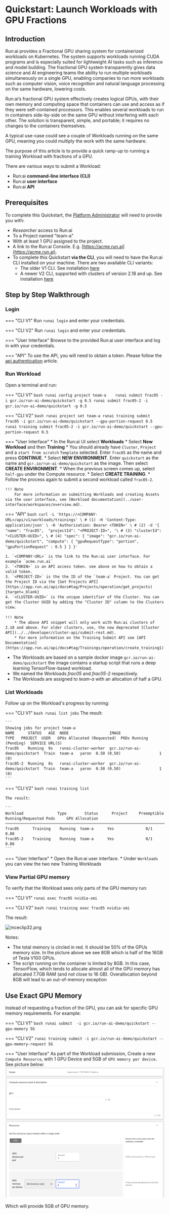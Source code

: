 # Quickstart: Launch Workloads with GPU Fractions
 
## Introduction

Run:ai provides a Fractional GPU sharing system for containerized workloads on Kubernetes. The system supports workloads running CUDA programs and is especially suited for lightweight AI tasks such as inference and model building. The fractional GPU system transparently gives data science and AI engineering teams the ability to run multiple workloads simultaneously on a single GPU, enabling companies to run more workloads such as computer vision, voice recognition and natural language processing on the same hardware, lowering costs.

Run:ai’s fractional GPU system effectively creates logical GPUs, with their own memory and computing space that containers can use and access as if they were self-contained processors. This enables several workloads to run in containers side-by-side on the same GPU without interfering with each other. The solution is transparent, simple, and portable; it requires no changes to the containers themselves.

A typical use-case could see a couple of Workloads running on the same GPU, meaning you could multiply the work with the same hardware.

The purpose of this article is to provide a quick ramp-up to running a training Workload with fractions of a GPU.  

There are various ways to submit a  Workload:

* Run:ai __command-line interface (CLI)__
* Run:ai __user interface__
* Run:ai __API__ 

## Prerequisites

To complete this Quickstart, the [Platform Administrator](../../platform-admin/overview.md) will need to provide you with:

* _Researcher_ access to Run:ai 
* To a Project named "team-a"
* With at least 1 GPU assigned to the project. 
* A link to the Run:ai Console. E.g. [https://acme.run.ai](https://acme.run.ai).
* To complete this Quickstart __via the CLI__, you will need to have the Run:ai CLI installed on your machine. There are two available CLI variants:
    * The older V1 CLI. See installation [here](../../admin/researcher-setup/cli-install.md)
    * A newer V2 CLI, supported with clusters of version 2.18 and up. See installation [here](../../admin/researcher-setup/new-cli-install.md)


## Step by Step Walkthrough

### Login

=== "CLI V1"
    Run `runai login` and enter your credentials.

=== "CLI V2"
    Run `runai login` and enter your credentials.

=== "User Interface"
    Browse to the provided Run:ai user interface and log in with your credentials.

=== "API"
    To use the API, you will need to obtain a token. Please follow the [api authentication](../../developer/rest-auth.md) article.

### Run Workload


Open a terminal and run:

=== "CLI V1"
    ``` bash
    runai config project team-a   
    runai submit frac05 -i gcr.io/run-ai-demo/quickstart -g 0.5
    runai submit frac05-2 -i gcr.io/run-ai-demo/quickstart -g 0.5 
    ```

=== "CLI V2"
    ``` bash
    runai project set team-a
    runai training submit frac05 -i gcr.io/run-ai-demo/quickstart --gpu-portion-request 0.5
    runai training submit frac05-2 -i gcr.io/run-ai-demo/quickstart --gpu-portion-request 0.5
    ```

=== "User Interface"
    * In the Run:ai UI select __Workloads__
    * Select __New Workload__ and then __Training__
    * You should already have `Cluster`, `Project` and a `start from scratch` `Template` selected. Enter `frac05` as the name and press __CONTINUE__.
    * Select __NEW ENVIRONMENT__. Enter `quickstart` as the name and `gcr.io/run-ai-demo/quickstart` as the image. Then select __CREATE ENVIRONMENT__.
    * When the previous screen comes up, select `half-gpu` under the Compute resource. 
    * Select __CREATE TRAINING__.
    * Follow the process again to submit a second workload called `frac05-2`.
    
    !!! Note
        For more information on submitting Workloads and creating Assets via the user interface, see [Workload documentation](../user-interface/workspaces/overview.md).

=== "API"
    ``` bash
    curl -L 'https://<COMPANY-URL>/api/v1/workloads/trainings' \ # (1)
    -H 'Content-Type: application/json' \
    -H 'Authorization: Bearer <TOKEN>' \ # (2)
    -d '{ 
        "name": "frac05", 
        "projectId": "<PROJECT-ID>", '\ # (3)
        "clusterId": "<CLUSTER-UUID>", \ # (4)
        "spec": {
            "image": "gcr.io/run-ai-demo/quickstart",
            "compute": {
            "gpuRequestType": "portion",
            "gpuPortionRequest" : 0.5
            }
        }
    }'
    ``` 

    1. `<COMPANY-URL>` is the link to the Run:ai user interface. For example `acme.run.ai`
    2. `<TOKEN>` is an API access token. see above on how to obtain a valid token.
    3. `<PROJECT-ID>` is the the ID of the `team-a` Project. You can get the Project ID via the [Get Projects API](https://app.run.ai/api/docs#tag/Projects/operation/get_projects){target=_blank}
    4. `<CLUSTER-UUID>` is the unique identifier of the Cluster. You can get the Cluster UUID by adding the "Cluster ID" column to the Clusters view. 

    !!! Note
        * The above API snippet will only work with Run:ai clusters of 2.18 and above. For older clusters, use, the now deprecated [Cluster API](../../developer/cluster-api/submit-rest.md).
        * For more information on the Training Submit API see [API Documentation](https://app.run.ai/api/docs#tag/Trainings/operation/create_training1) 


*   The Workloads are based on a sample docker image ``gcr.io/run-ai-demo/quickstart`` the image contains a startup script that runs a deep learning TensorFlow-based workload.
*   We named the Workloads _frac05_ and _frac05-2_ respectively. 
*   The Workloads are assigned to _team-a_ with an allocation of half a GPU. 

### List Workloads

Follow up on the Workload's progress by running:

=== "CLI V1"
    ``` bash
    runai list jobs
    ```
    The result:

    ```
    Showing jobs for project team-a
    NAME      STATUS   AGE  NODE                  IMAGE                          TYPE   PROJECT  USER   GPUs Allocated (Requested)  PODs Running (Pending)  SERVICE URL(S)
    frac05    Running  9s   runai-cluster-worker  gcr.io/run-ai-demo/quickstart  Train  team-a   yaron  0.50 (0.50)                 1 (0)
    frac05-2  Running  8s   runai-cluster-worker  gcr.io/run-ai-demo/quickstart  Train  team-a   yaron  0.50 (0.50)                 1 (0)
    ```

=== "CLI V2"
    ``` bash
    runai training list
    ```

    The result:

    ```
    Workload               Type        Status      Project     Preemptible      Running/Requested Pods     GPU Allocation
    ────────────────────────────────────────────────────────────────────────────────────────────────────────────────────────
    frac05      Training    Running  team-a      Yes              0/1                        0.00
    frac05-2    Training    Running  team-a      Yes              0/1                        0.00    
    ```
=== "User Interface"
    * Open the Run:ai user interface.
    * Under `Workloads` you can view the two new Training Workloads

### View Partial GPU memory

To verify that the Workload sees only parts of the GPU memory run:

=== "CLI V1"
    ```
    runai exec frac05 nvidia-smi
    ```

=== "CLI V2"
    ``` bash
    runai training exec frac05 nvidia-smi
    ```

The result:

![mceclip32.png](img/mceclip32.png)

Notes:

*   The total memory is circled in red. It should be 50% of the GPUs memory size. In the picture above we see 8GB which is half of the 16GB of Tesla V100 GPUs.
*   The script running on the container is limited by 8GB. In this case, TensorFlow, which tends to allocate almost all of the GPU memory has allocated 7.7GB RAM (and not close to 16 GB). Overallocation beyond 8GB will lead to an out-of-memory exception 

## Use Exact GPU Memory

Instead of requesting a fraction of the GPU, you can ask for specific GPU memory requirements. For example:

=== "CLI V1"
    ``` bash
    runai submit  -i gcr.io/run-ai-demo/quickstart --gpu-memory 5G
    ```

=== "CLI V2"
    ```
    runai training submit -i gcr.io/run-ai-demo/quickstart --gpu-memory-request 5G
    ```

=== "User Interface"
    As part of the Workload submission, Create a new `Compute Resource`, with 1 GPU Device and 5GB of `GPU memory per device`. See picture below:
    ![](img/compute-resource-5gb.png)


Which will provide 5GB of GPU memory. 
